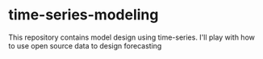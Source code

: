 # time-series-modeling
This repository contains model design using time-series. 
I'll play with how to use open source data to design forecasting
